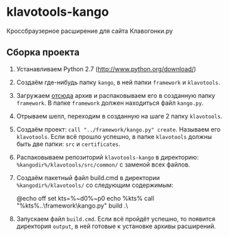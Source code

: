 klavotools-kango
================

Кроссбраузерное расширение для сайта Клавогонки.ру

Сборка проекта
-------------------

1. Устанавливаем Python 2.7 (http://www.python.org/download/)
2. Создаём где-нибудь папку `kango`, в ней папки `framework` и `klavotools`.
3. Загружаем [отсюда](http://kangoextensions.com/kango/kango-framework-latest.zip) архив и распаковываем его в созданную папку `framework`. В папке `framework` должен находиться файл `kango.py`.
4. Отрываем шелл, переходим в созданную на шаге 2 папку `klavotools`.
5. Создаём проект: `call "../framework/kango.py" create`. Называем его `klavotools`. Если всё прошло успешно, в папке `klavotools` должны быть две папки: `src` и `certificates`.
6. Распаковываем репозиторий `klavotools-kango` в директорию: `%kangodir%/klavotools/src/common/` с заменой всех файлов.
7. Создаём пакетный файл build.cmd в директории `%kangodir%/klavotools/` со следующим содержимым:

    @echo off
    set kts=%~d0%~p0
    echo %kts%
    call "%kts%\..\framework\kango.py" build .\

8. Запускаем файл `build.cmd`. Если всё пройдёт успешно, то появится директория `output`, в ней готовые к установке архивы расширений.
